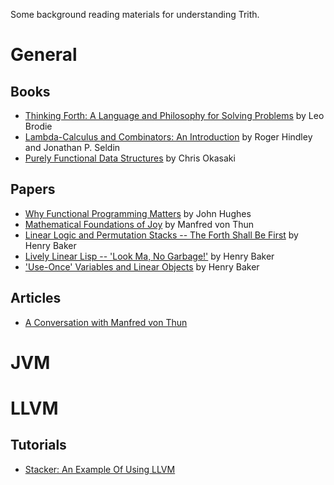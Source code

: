 Some background reading materials for understanding Trith.

General
=======

Books
-----

* [Thinking Forth: A Language and Philosophy for Solving Problems][Brodie] by Leo Brodie
* [Lambda-Calculus and Combinators: An Introduction][HindleySeldin] by Roger Hindley and Jonathan P. Seldin
* [Purely Functional Data Structures][Okasaki] by Chris Okasaki

[Brodie]:         http://thinking-forth.sourceforge.net/
  "Brodie, L. 'Thinking Forth: A Language and Philosophy for Solving Problems' (1984)"
[HindleySeldin]:  http://www.cambridge.org/catalogue/catalogue.asp?isbn=9780521898850
  "Hindley, J. R., and Seldin, J. P. 'Lambda-Calculus and Combinators: An Introduction' (2008)"
[Okasaki]:        http://www.cs.cmu.edu/~rwh/theses/okasaki.pdf
  "Okasaki, C. 'Purely Functional Data Structures' (1996)"

Papers
------

* [Why Functional Programming Matters][WhyFP] by John Hughes
* [Mathematical Foundations of Joy][JoyMath] by Manfred von Thun
* [Linear Logic and Permutation Stacks -- The Forth Shall Be First][ForthStack] by Henry Baker
* [Lively Linear Lisp -- 'Look Ma, No Garbage!'][LinearLisp] by Henry Baker
* ['Use-Once' Variables and Linear Objects][Use1Var] by Henry Baker

[WhyFP]:          http://www.cs.chalmers.se/~rjmh/Papers/whyfp.html
  "Hughes, J. 'Why Functional Programming Matters' (1989)"
[JoyMath]:        http://www.latrobe.edu.au/philosophy/phimvt/joy/j02maf.html
  "von Thun, M. 'Mathematical Foundations of Joy' (2002)"
[Use1Var]:        http://www.pipeline.com/~hbaker1/Use1Var.html
  "Baker, H.G. 'Use-Once Variables and Linear Objects -- Storage Management, Reflection and Multi-Threading' (Jan 1995)"
[ForthStack]:     http://www.pipeline.com/~hbaker1/ForthStack.html
  "Baker, H.G. 'Linear Logic and Permutation Stacks -- The Forth Shall Be First' (Mar 1994)"
[LQsort]:         http://www.pipeline.com/~hbaker1/LQsort.html
  "Barke, H.G. 'A Linear Logic Quicksort' (Feb 1994)"
[ObjectIdentity]: http://www.pipeline.com/~hbaker1/ObjectIdentity.html
  "Baker, H.G. 'Equal Rights for Functional Objects or, The More Things Change, The More They Are the Same' (Oct 1993)"
[LinearLisp]:     http://www.pipeline.com/~hbaker1/LinearLisp.html
  "Baker, H.G. 'Lively Linear Lisp -- Look Ma, No Garbage!' (Aug 1992)"
[LazyAlloc]:      http://www.pipeline.com/~hbaker1/LazyAlloc.html
  "Baker, H.G. 'CONS Should not CONS its Arguments, or, a Lazy Alloc is a Smart Alloc' (Mar 1992)"

Articles
--------

* [A Conversation with Manfred von Thun](http://www.nsl.com/papers/interview.htm)

JVM
===

LLVM
====

Tutorials
---------

* [Stacker: An Example Of Using LLVM](http://llvm.org/releases/2.3/docs/Stacker.html)
